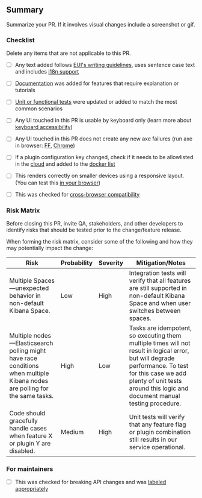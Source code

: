 ## Summary

Summarize your PR. If it involves visual changes include a screenshot or gif.


### Checklist

Delete any items that are not applicable to this PR.

- [ ] Any text added follows [EUI's writing guidelines](https://elastic.github.io/eui/#/guidelines/writing), uses sentence case text and includes [i18n support](https://github.com/elastic/kibana/blob/master/packages/kbn-i18n/README.md)
- [ ] [Documentation](https://www.elastic.co/guide/en/kibana/master/development-documentation.html) was added for features that require explanation or tutorials
- [ ] [Unit or functional tests](https://www.elastic.co/guide/en/kibana/master/development-tests.html) were updated or added to match the most common scenarios
- [ ] Any UI touched in this PR is usable by keyboard only (learn more about [keyboard accessibility](https://webaim.org/techniques/keyboard/))
- [ ] Any UI touched in this PR does not create any new axe failures (run axe in browser: [FF](https://addons.mozilla.org/en-US/firefox/addon/axe-devtools/), [Chrome](https://chrome.google.com/webstore/detail/axe-web-accessibility-tes/lhdoppojpmngadmnindnejefpokejbdd?hl=en-US))
- [ ] If a plugin configuration key changed, check if it needs to be allowlisted in the [cloud](https://github.com/elastic/cloud) and added to the [docker list](https://github.com/elastic/kibana/blob/c29adfef29e921cc447d2a5ed06ac2047ceab552/src/dev/build/tasks/os_packages/docker_generator/resources/bin/kibana-docker)
- [ ] This renders correctly on smaller devices using a responsive layout. (You can test this [in your browser](https://www.browserstack.com/guide/responsive-testing-on-local-server))
- [ ] This was checked for [cross-browser compatibility](https://www.elastic.co/support/matrix#matrix_browsers)


### Risk Matrix

Before closing this PR, invite QA, stakeholders, and other developers to
identify risks that should be tested prior to the change/feature release.

When forming the risk matrix, consider some of the following and how they may
potentially impact the change:

| Risk                      | Probability | Severity | Mitigation/Notes        |
|---------------------------|-------------|----------|-------------------------|
| Multiple Spaces&mdash;unexpected behavior in non-default Kibana Space. | Low | High | Integration tests will verify that all features are still supported in non-default Kibana Space and when user switches between spaces. |
| Multiple nodes&mdash;Elasticsearch polling might have race conditions when multiple Kibana nodes are polling for the same tasks. | High | Low | Tasks are idempotent, so executing them multiple times will not result in logical error, but will degrade performance. To test for this case we add plenty of unit tests around this logic and document manual testing procedure. |
| Code should gracefully handle cases when feature X or plugin Y are disabled. | Medium | High | Unit tests will verify that any feature flag or plugin combination still results in our service operational. |


### For maintainers

- [ ] This was checked for breaking API changes and was [labeled appropriately](https://www.elastic.co/guide/en/kibana/master/contributing.html#kibana-release-notes-process)
